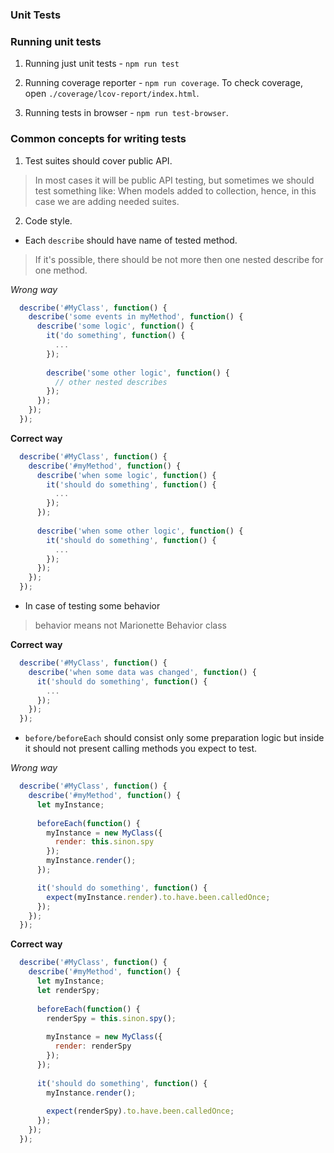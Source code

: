 ### Unit Tests


### Running unit tests

1. Running just unit tests - `npm run test`

2. Running coverage reporter - `npm run coverage`. 
To check coverage, open `./coverage/lcov-report/index.html`.

3. Running tests in browser - `npm run test-browser`.


### Common concepts for writing tests

1. Test suites should cover public API.

> In most cases it will be public API testing,
but sometimes we should test something like: When models added to collection,
hence, in this case we are adding needed suites.

2. Code style.

- Each `describe` should have name of tested method.

> If it's possible, there should be not more then one nested describe for one method.
 
_Wrong way_
 
```javascript
  describe('#MyClass', function() {
    describe('some events in myMethod', function() {
      describe('some logic', function() {
        it('do something', function() {
          ...  
        });
         
        describe('some other logic', function() {
          // other nested describes
        });
      });
    });
  });
```


**Correct way**

```javascript
  describe('#MyClass', function() {
    describe('#myMethod', function() {
      describe('when some logic', function() {
        it('should do something', function() {
          ...  
        });
      });
   
      describe('when some other logic', function() {
        it('should do something', function() {
          ...  
        });
      });
    });
  });
```

- In case of testing some behavior

> behavior means not Marionette Behavior class

**Correct way**

```javascript
  describe('#MyClass', function() {
    describe('when some data was changed', function() {
      it('should do something', function() {
        ...
      });
    });
  });
```

- `before/beforeEach` should consist only some preparation logic 
but inside it should not present calling methods you expect to test.

_Wrong way_

```javascript
  describe('#MyClass', function() {
    describe('#myMethod', function() {
      let myInstance;
    
      beforeEach(function() {
        myInstance = new MyClass({
          render: this.sinon.spy
        });
        myInstance.render();
      });

      it('should do something', function() {
        expect(myInstance.render).to.have.been.calledOnce;
      });
    });
  });
```


**Correct way**

```javascript
  describe('#MyClass', function() {
    describe('#myMethod', function() {
      let myInstance;
      let renderSpy;
    
      beforeEach(function() {
        renderSpy = this.sinon.spy();
      
        myInstance = new MyClass({
          render: renderSpy
        });
      });
   
      it('should do something', function() {
        myInstance.render();
      
        expect(renderSpy).to.have.been.calledOnce;
      });
    });
  });
```
